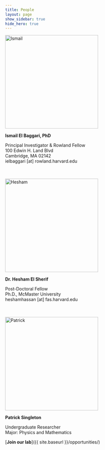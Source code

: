 ```yaml
---
title: People
layout: page
show_sidebar: true
hide_hero: true
---
```


<img src="../img/Ismail0.jpg" alt="Ismail" width="300"/>


**Ismail El Baggari, PhD**

Principal Investigator & Rowland Fellow<br/>
100 Edwin H. Land Blvd<br/>
Cambridge, MA 02142<br/>
ielbaggari [at] rowland.harvard.edu<br/>
<br/>
<br/>


<img src="../img/Hesham.png" alt="Hesham" width="300"/>

**Dr. Hesham El Sherif**

Post-Doctoral Fellow<br/>
Ph.D., McMaster University<br/>
heshamhassan [at] fas.harvard.edu<br/>
<br/>
<br/>

<img src="../img/Patrick-1.jpg" alt="Patrick" width="300"/>

**Patrick Singleton**

Undergraduate Researcher<br/>
Major: Physics and Mathematics<br/>

[**Join our lab**]({{ site.baseurl }}/opportunities/)
